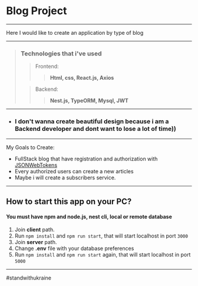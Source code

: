 # Blog Project
___
Here I would like to create an application by type of blog
___
> ### Technologies that i've used
> >Frontend:
> >> **Html, css, React.js, Axios**
> 
> >Backend: 
> >> **Nest.js, TypeORM, Mysql, JWT**
___
+ ### I don't wanna create beautiful design because i am a Backend developer and dont want to lose a lot of time))
___
My Goals to Create:
+ FullStack blog that have registration and authorization with [JSONWebTokens](https://jwt.io)
+ Every authorized users can create a new articles
+ Maybe i will create a subscribers service.
___
## How to start this app on your PC? 
#### You must have npm and node.js, nest cli, local or remote database
1. Join **client** path.
2. Run `npm install` and `npm run start`, that will start localhost in port `3000`
3. Join **server** path.
4. Change **.env** file with your database preferences
5. Run `npm install` and `npm run start` again, that will start localhost in port `5000`
____
#standwithukraine